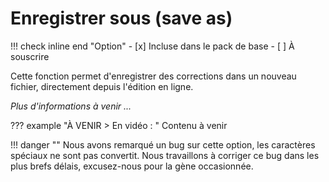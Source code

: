 <!--
  Copyright 2022 - Jeci SARL - https://jeci.fr

  Permission is granted to copy, distribute and/or modify this document
  under the terms of the GNU Free Documentation License, Version 1.3
  or any later version published by the Free Software Foundation;
  with no Invariant Sections, no Front-Cover Texts, and no Back-Cover Texts.
  A copy of the license is included in the section entitled "GNU
  Free Documentation License".

  You should have received a copy of the GNU Free Documentation License
  along with this program.  If not, see http://www.gnu.org/licenses/.
-->

# Enregistrer sous (save as)

!!! check inline end "Option"
        - [x] Incluse dans le pack de base
        - [ ] À souscrire


Cette fonction permet d'enregistrer des corrections dans un nouveau fichier, directement depuis l'édition en ligne.

_Plus d'informations à venir ..._

??? example "À VENIR > En vidéo : "
    Contenu à venir
  <!---   
      <figure> <video width="100%" controls>
        <source src="https://jeci.pristy.net/alfresco/api/-default-/public/alfresco/versions/1/shared-links/ID/content?attachment=false" type="video/webm">
      Votre navigateur ne supporte pas le tag vidéo.
      </video>
      <figcaption></figcaption>
      </figure>
-->

!!! danger ""
      Nous avons remarqué un bug sur cette option, les caractères spéciaux ne sont pas convertit. Nous travaillons à corriger ce bug dans les plus brefs délais, excusez-nous pour la gène occasionnée.
